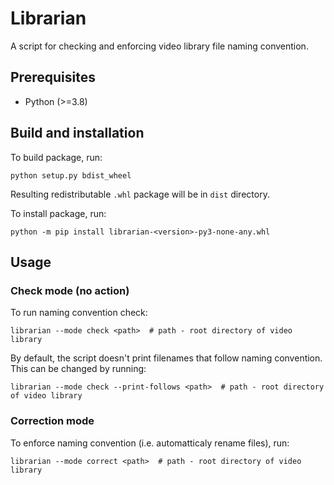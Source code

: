 # Librarian
A script for checking and enforcing video library file naming convention.

## Prerequisites
- Python (>=3.8)

## Build and installation
To build package, run:
```shell
python setup.py bdist_wheel
```

Resulting redistributable `.whl` package will be in `dist` directory.

To install package, run:
```shell
python -m pip install librarian-<version>-py3-none-any.whl
```

## Usage
### Check mode (no action)
To run naming convention check:
```shell
librarian --mode check <path>  # path - root directory of video library
```

By default, the script doesn't print filenames that follow naming convention. This can be changed by running:
```shell
librarian --mode check --print-follows <path>  # path - root directory of video library
```

### Correction mode
To enforce naming convention (i.e. automatticaly rename files), run:
```shell
librarian --mode correct <path>  # path - root directory of video library
```

